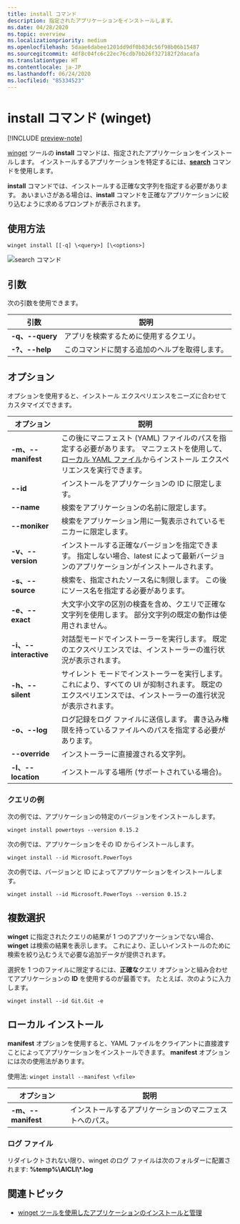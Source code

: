 ```yaml
---
title: install コマンド
description: 指定されたアプリケーションをインストールします。
ms.date: 04/28/2020
ms.topic: overview
ms.localizationpriority: medium
ms.openlocfilehash: 5daae6dabee1201dd9df0b83dc56f98b06b15487
ms.sourcegitcommit: 4df8c04fc6c22ec76cdb7bb26f327182f2dacafa
ms.translationtype: HT
ms.contentlocale: ja-JP
ms.lasthandoff: 06/24/2020
ms.locfileid: "85334523"
---
```

# <a name="install-command-winget"></a>install コマンド (winget)

[!INCLUDE [preview-note](../../includes/package-manager-preview.md)]

[winget](index.md) ツールの **install** コマンドは、指定されたアプリケーションをインストールします。 インストールするアプリケーションを特定するには、[**search**](search.md) コマンドを使用します。  

**install** コマンドでは、インストールする正確な文字列を指定する必要があります。 あいまいさがある場合は、**install** コマンドを正確なアプリケーションに絞り込むように求めるプロンプトが表示されます。

## <a name="usage"></a>使用方法

`winget install [[-q] \<query>] [\<options>]`

![search コマンド](images\install.png)

## <a name="arguments"></a>引数

次の引数を使用できます。

| 引数      | 説明 |
|-------------|-------------|  
| **-q、--query**  |  アプリを検索するために使用するクエリ。 |
| **-?、--help** |  このコマンドに関する追加のヘルプを取得します。 |

## <a name="options"></a>オプション

オプションを使用すると、インストール エクスペリエンスをニーズに合わせてカスタマイズできます。

| オプション      | 説明 |
|-------------|-------------|  
| **-m、--manifest** |   この後にマニフェスト (YAML) ファイルのパスを指定する必要があります。 マニフェストを使用して、[ローカル YAML ファイル](#local-install)からインストール エクスペリエンスを実行できます。 |
| **--id**    |  インストールをアプリケーションの ID に限定します。   |  
| **--name**   |  検索をアプリケーションの名前に限定します。 |  
| **--moniker**   | 検索をアプリケーション用に一覧表示されているモニカーに限定します。 |  
| **-v、--version**  |  インストールする正確なバージョンを指定できます。 指定しない場合、latest によって最新バージョンのアプリケーションがインストールされます。 |  
| **-s、--source**   |  検索を、指定されたソース名に制限します。 この後にソース名を指定する必要があります。 |  
| **-e、--exact**   |   大文字小文字の区別の検査を含め、クエリで正確な文字列を使用します。 部分文字列の既定の動作は使用されません。 |  
| **-i、--interactive** |  対話型モードでインストーラーを実行します。 既定のエクスペリエンスでは、インストーラーの進行状況が表示されます。 |  
| **-h、--silent** |  サイレント モードでインストーラーを実行します。 これにより、すべての UI が抑制されます。 既定のエクスペリエンスでは、インストーラーの進行状況が表示されます。 |  
| **-o、--log**  |  ログ記録をログ ファイルに送信します。 書き込み権限を持っているファイルへのパスを指定する必要があります。 |
| **--override** | インストーラーに直接渡される文字列。    |
| **-l、--location** |    インストールする場所 (サポートされている場合)。 |

### <a name="example-queries"></a>クエリの例

次の例では、アプリケーションの特定のバージョンをインストールします。

```CMD
winget install powertoys --version 0.15.2
```

次の例では、アプリケーションをその ID からインストールします。

```CMD
winget install --id Microsoft.PowerToys
```

次の例では、バージョンと ID によってアプリケーションをインストールします。

```CMD
winget install --id Microsoft.PowerToys --version 0.15.2
```

## <a name="multiple-selections"></a>複数選択

**winget** に指定されたクエリの結果が 1 つのアプリケーションでない場合、**winget** は検索の結果を表示します。 これにより、正しいインストールのために検索を絞り込むうえで必要な追加データが提供されます。

選択を 1 つのファイルに限定するには、**正確な**クエリ オプションと組み合わせてアプリケーションの **ID** を使用するのが最善です。  たとえば、次のように入力します。

```CMD
winget install --id Git.Git -e 
```

## <a name="local-install"></a>ローカル インストール

**manifest** オプションを使用すると、YAML ファイルをクライアントに直接渡すことによってアプリケーションをインストールできます。 **manifest** オプションには次の使用法があります。

使用法: `winget install --manifest \<file>`

| オプション  | 説明 |
|-------------|-------------|  
|  **-m、--manifest** | インストールするアプリケーションのマニフェストへのパス。 |

### <a name="log-files"></a>ログ ファイル

リダイレクトされない限り、winget のログ ファイルは次のフォルダーに配置されます: **\%temp%\\AICLI\\*.log**

## <a name="related-topics"></a>関連トピック

* [winget ツールを使用したアプリケーションのインストールと管理](index.md)
